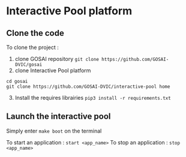 # Interactive Pool platform

## Clone the code

To clone the project :

1. clone GOSAI repository `git clone https://github.com/GOSAI-DVIC/gosai`
2. clone Interactive Pool platform
```
cd gosai
git clone https://github.com/GOSAI-DVIC/interactive-pool home
```
3. Install the requires librairies `pip3 install -r requirements.txt`


## Launch the interactive pool

Simply enter `make boot` on the terminal

To start an application : `start <app_name>`
To stop  an application : `stop <app_name>`